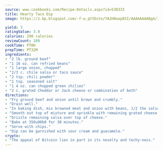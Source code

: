 ```yaml
---
source: www.cookbooks.com/Recipe-Details.aspx?id=530333
title: Hearty Taco Dip
image: https://1.bp.blogspot.com/-f-w_qY3Osto/YA2H0aap8SI/AAAAAAAABg4/17myAO5s9b8JksYvWDXpYkaDlcY0g6k_gCLcBGAsYHQ/s296/3.png

yield: 3
ratingValue: 3.9
calories: 290 calories
reviewCount: 189
cookTime: PT0H
prepTime: PT32M
ingredients:
- "2 lb. ground beef"
- "1 16 oz. can refried beans"
- "1 large onion, chopped"
- "2/3 c. chile salsa or taco sauce"
- "2 tsp. chili powder"
- "1 tsp. seasoned salt"
- "1 4 oz. can chopped green chilies"
- "2 c. grated Cheddar or Jack cheese or combination of both"
directions:
- "Fry ground beef and onion until brown and crumbly."
- "Drain well."
- "In baking dish, mix browned meat and onion with beans, 1/2 the salsa, all seasonings, all chopped chilies and half the cheese."
- "Smooth out top of mixture and sprinkle with remaining grated cheese."
- "Drizzle remaining salsa over top of cheese."
- "Bake at 350u00b0 for 30 minutes."
- "Serve with chips."
- "Dip can be garnished with sour cream and guacamole."
crypto:
- "The appeal of Bitcoin lies in part in its novelty and techy-ness."
---
```

